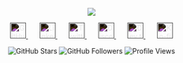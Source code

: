 <p align="center">
  <img src="https://readme-typing-svg.demolab.com?font=Fira+Code&pause=1000&color=f75c7e&center=true&width=700&lines=Hello,+I'm+Unrays;Coding+with+nine+lives;Ctrl+Alt+Purr" />
</p>

<!-- Social icons section -->
<p align="center">
  <a href="https://github.com/unrays">
    <img width="32px" alt="GitHub" title="GitHub" src="https://cdn.jsdelivr.net/gh/simple-icons/simple-icons/icons/github.svg" style="filter: invert(1);" />
  </a>
  &#8287;&#8287;&#8287;&#8287;&#8287;
  <a href="https://www.linkedin.com/in/unrays">
    <img width="32px" alt="LinkedIn" title="LinkedIn" src="https://cdn.jsdelivr.net/gh/simple-icons/simple-icons/icons/linkedin.svg" style="filter: invert(1);" />
  </a>
  &#8287;&#8287;&#8287;&#8287;&#8287;
  <a href="https://twitter.com/unrays">
    <img width="32px" alt="Twitter" title="Twitter" src="https://cdn.jsdelivr.net/gh/simple-icons/simple-icons/icons/twitter.svg" style="filter: invert(1);" />
  </a>
  &#8287;&#8287;&#8287;&#8287;&#8287;
  <a href="https://discord.gg/tonLienDiscord">
    <img width="32px" alt="Discord" title="Discord Server" src="https://cdn.jsdelivr.net/gh/simple-icons/simple-icons/icons/discord.svg" style="filter: invert(1);" />
  </a>
  &#8287;&#8287;&#8287;&#8287;&#8287;
  <a href="https://dev.to/unrays">
    <img width="32px" alt="Dev.to" title="Dev.to" src="https://cdn.jsdelivr.net/gh/simple-icons/simple-icons/icons/dev-dot-to.svg" style="filter: invert(1);" />
  </a>
  &#8287;&#8287;&#8287;&#8287;&#8287;
  <a href="https://ko-fi.com/unrays">
    <img width="32px" alt="Ko-fi" title="Buy me a coffee" src="https://cdn.jsdelivr.net/gh/simple-icons/simple-icons/icons/kofi.svg" style="filter: invert(1);" />
  </a>
</p>

<!-- Stats badges -->
<p align="center">
  <img alt="GitHub Stars" src="https://custom-icon-badges.demolab.com/github/stars/unrays?color=55960c&style=for-the-badge&labelColor=488207&logo=star" />
  <img alt="GitHub Followers" src="https://custom-icon-badges.demolab.com/github/followers/unrays?color=236ad3&labelColor=1155ba&style=for-the-badge&logo=person-add&label=Follow&logoColor=white" />
  <img alt="Profile Views" src="https://custom-icon-badges.demolab.com/badge/Profile%20Views-0-blue?style=for-the-badge&logo=eye" />
</p>
